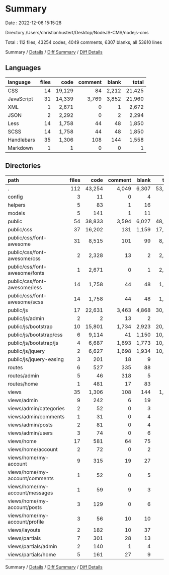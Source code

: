 # Summary

Date : 2022-12-06 15:15:28

Directory /Users/christianhustert/Desktop/NodeJS-CMS/nodejs-cms

Total : 112 files,  43254 codes, 4049 comments, 6307 blanks, all 53610 lines

Summary / [Details](details.md) / [Diff Summary](diff.md) / [Diff Details](diff-details.md)

## Languages
| language | files | code | comment | blank | total |
| :--- | ---: | ---: | ---: | ---: | ---: |
| CSS | 14 | 19,129 | 84 | 2,212 | 21,425 |
| JavaScript | 31 | 14,339 | 3,769 | 3,852 | 21,960 |
| XML | 1 | 2,671 | 0 | 1 | 2,672 |
| JSON | 2 | 2,292 | 0 | 2 | 2,294 |
| Less | 14 | 1,758 | 44 | 48 | 1,850 |
| SCSS | 14 | 1,758 | 44 | 48 | 1,850 |
| Handlebars | 35 | 1,306 | 108 | 144 | 1,558 |
| Markdown | 1 | 1 | 0 | 0 | 1 |

## Directories
| path | files | code | comment | blank | total |
| :--- | ---: | ---: | ---: | ---: | ---: |
| . | 112 | 43,254 | 4,049 | 6,307 | 53,610 |
| config | 3 | 11 | 0 | 4 | 15 |
| helpers | 5 | 83 | 1 | 16 | 100 |
| models | 5 | 141 | 1 | 11 | 153 |
| public | 54 | 38,833 | 3,594 | 6,027 | 48,454 |
| public/css | 37 | 16,202 | 131 | 1,159 | 17,492 |
| public/css/font-awesome | 31 | 8,515 | 101 | 99 | 8,715 |
| public/css/font-awesome/css | 2 | 2,328 | 13 | 2 | 2,343 |
| public/css/font-awesome/fonts | 1 | 2,671 | 0 | 1 | 2,672 |
| public/css/font-awesome/less | 14 | 1,758 | 44 | 48 | 1,850 |
| public/css/font-awesome/scss | 14 | 1,758 | 44 | 48 | 1,850 |
| public/js | 17 | 22,631 | 3,463 | 4,868 | 30,962 |
| public/js/admin | 2 | 2 | 13 | 2 | 17 |
| public/js/bootstrap | 10 | 15,801 | 1,734 | 2,923 | 20,458 |
| public/js/bootstrap/css | 6 | 9,114 | 41 | 1,150 | 10,305 |
| public/js/bootstrap/js | 4 | 6,687 | 1,693 | 1,773 | 10,153 |
| public/js/jquery | 2 | 6,627 | 1,698 | 1,934 | 10,259 |
| public/js/jquery-easing | 3 | 201 | 18 | 9 | 228 |
| routes | 6 | 527 | 335 | 88 | 950 |
| routes/admin | 5 | 46 | 318 | 5 | 369 |
| routes/home | 1 | 481 | 17 | 83 | 581 |
| views | 35 | 1,306 | 108 | 144 | 1,558 |
| views/admin | 9 | 242 | 6 | 19 | 267 |
| views/admin/categories | 2 | 52 | 0 | 3 | 55 |
| views/admin/comments | 1 | 31 | 0 | 4 | 35 |
| views/admin/posts | 2 | 81 | 0 | 4 | 85 |
| views/admin/users | 3 | 74 | 0 | 6 | 80 |
| views/home | 17 | 581 | 64 | 75 | 720 |
| views/home/account | 2 | 72 | 0 | 2 | 74 |
| views/home/my-account | 9 | 315 | 19 | 27 | 361 |
| views/home/my-account/comments | 1 | 52 | 0 | 5 | 57 |
| views/home/my-account/messages | 1 | 59 | 9 | 3 | 71 |
| views/home/my-account/posts | 3 | 129 | 0 | 6 | 135 |
| views/home/my-account/profile | 3 | 56 | 10 | 10 | 76 |
| views/layouts | 2 | 182 | 10 | 37 | 229 |
| views/partials | 7 | 301 | 28 | 13 | 342 |
| views/partials/admin | 2 | 140 | 1 | 4 | 145 |
| views/partials/home | 5 | 161 | 27 | 9 | 197 |

Summary / [Details](details.md) / [Diff Summary](diff.md) / [Diff Details](diff-details.md)